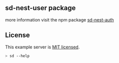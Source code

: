 ## sd-nest-user package

  more information visit the npm package [sd-nest-auth](https://www.npmjs.com/package/sd-nest-auth)

## License

  This example server is [MIT licensed](LICENSE).


```bash
> sd --help
```